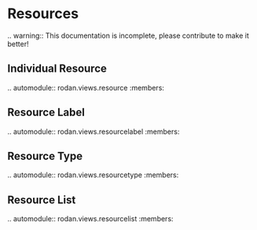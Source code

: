 # Resources

.. warning::
   This documentation is incomplete, please contribute to make it better!

## Individual Resource

.. automodule:: rodan.views.resource
   :members:

## Resource Label

.. automodule:: rodan.views.resourcelabel
   :members:

## Resource Type

.. automodule:: rodan.views.resourcetype
   :members:

## Resource List

.. automodule:: rodan.views.resourcelist
   :members: